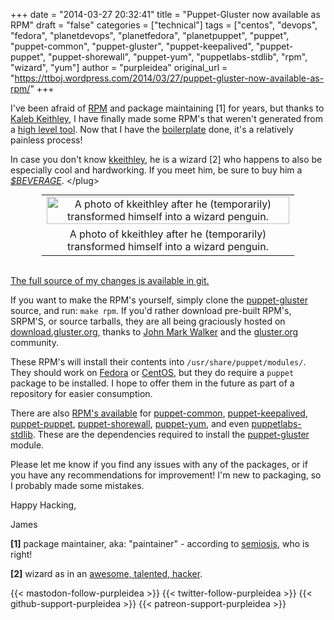 +++
date = "2014-03-27 20:32:41"
title = "Puppet-Gluster now available as RPM"
draft = "false"
categories = ["technical"]
tags = ["centos", "devops", "fedora", "planetdevops", "planetfedora", "planetpuppet", "puppet", "puppet-common", "puppet-gluster", "puppet-keepalived", "puppet-puppet", "puppet-shorewall", "puppet-yum", "puppetlabs-stdlib", "rpm", "wizard", "yum"]
author = "purpleidea"
original_url = "https://ttboj.wordpress.com/2014/03/27/puppet-gluster-now-available-as-rpm/"
+++

I've been afraid of <a href="https://en.wikipedia.org/wiki/RPM_Package_Manager">RPM</a> and package maintaining [1] for years, but thanks to <a href="http://www.keithley.org/kaleb/kaleb.html">Kaleb Keithley</a>, I have finally made some RPM's that weren't generated from a <a href="http://docs.python.org/3/distutils/builtdist.html">high level tool</a>. Now that I have the <a href="https://github.com/purpleidea/puppet-gluster/commit/241956937f9778c332335267fac1256792c71155">boilerplate</a> done, it's a relatively painless process!

In case you don't know <a href="https://twitter.com/kalebkuechle">kkeithley</a>, he is a wizard [2] who happens to also be especially cool and hardworking. If you meet him, be sure to buy him a <a href="https://en.wikipedia.org/wiki/Beer"><em>$BEVERAGE</em></a>. &lt;/plug&gt;

<table style="text-align:center; width:80%; margin:0 auto;"><tr><td><a href="wizard_penguin.png"><img class="size-large wp-image-799" src="wizard_penguin.png" alt="A photo of kkeithley after he (temporarily) transformed himself into a wizard penguin." width="100%" height="100%" /></a></td></tr><tr><td> A photo of kkeithley after he (temporarily) transformed himself into a wizard penguin.</td></tr></table></br />

<a href="https://github.com/purpleidea/puppet-gluster/commit/241956937f9778c332335267fac1256792c71155">The full source of my changes is available in git.</a>

If you want to make the RPM's yourself, simply clone the <a title="puppet-gluster" href="https://github.com/purpleidea/puppet-gluster/">puppet-gluster</a> source, and run: <code>make rpm</code>. If you'd rather download pre-built RPM's, SRPM'S, or source tarballs, they are all being graciously hosted on <a href="https://dl.fedoraproject.org/pub/alt/purpleidea/puppet-gluster/">download.gluster.org</a>, thanks to <a href="https://twitter.com/johnmark">John Mark Walker</a> and the <a href="http://www.gluster.org/">gluster.org</a> community.

These RPM's will install their contents into <code>/usr/share/puppet/modules/</code>. They should work on <a href="https://fedoraproject.org/">Fedora</a> or <a href="https://www.centos.org/">CentOS</a>, but they do require a <code>puppet</code> package to be installed. I hope to offer them in the future as part of a repository for easier consumption.

There are also <a href="https://dl.fedoraproject.org/pub/alt/purpleidea/">RPM's available</a> for <a title="Screencasts of Puppet-Gluster + Vagrant" href="https://github.com/purpleidea/puppet-common">puppet-common</a>, <a href="https://github.com/purpleidea/puppet-keepalived">puppet-keepalived</a>, <a href="https://github.com/purpleidea/puppet-puppet">puppet-puppet</a>, <a href="https://github.com/purpleidea/puppet-shorewall">puppet-shorewall</a>, <a href="https://github.com/purpleidea/puppet-yum">puppet-yum</a>, and even <a href="https://github.com/purpleidea/puppetlabs-stdlib">puppetlabs-stdlib</a>. These are the dependencies required to install the <a title="Screencasts of Puppet-Gluster + Vagrant" href="https://github.com/purpleidea/puppet-gluster">puppet-gluster</a> module.

Please let me know if you find any issues with any of the packages, or if you have any recommendations for improvement! I'm new to packaging, so I probably made some mistakes.

Happy Hacking,

James

<strong>[1]</strong> package maintainer, aka: "paintainer" - according to <a href="https://github.com/semiosis">semiosis</a>, who is right!

<strong>[2]</strong> wizard as in an <a href="http://www.catb.org/jargon/html/W/wizard.html">awesome, talented, hacker</a>.

{{< mastodon-follow-purpleidea >}}
{{< twitter-follow-purpleidea >}}
{{< github-support-purpleidea >}}
{{< patreon-support-purpleidea >}}
